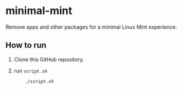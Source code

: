# minimal-mint
Remove apps and other packages for a minimal Linux Mint experience.

## How to run
1. Clone this GitHub repository.
2. run `script.sh`

    ```
        ./script.sh
    ```

